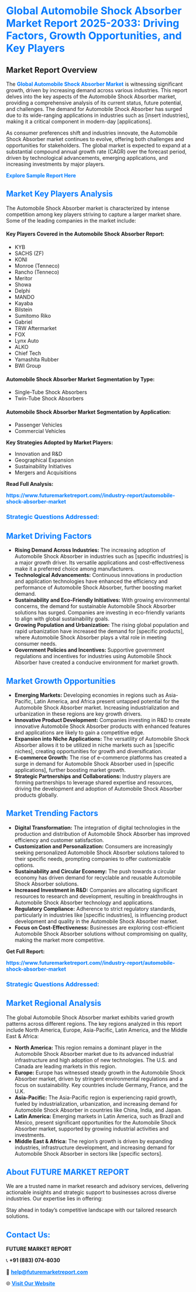 <h1 style="color: #007BFF;">Global Automobile Shock Absorber Market Report 2025-2033: Driving Factors, Growth Opportunities, and Key Players</h1>

<section id="overview">
<h2>Market Report Overview</h2>
<p>The <a href="https://www.futuremarketreport.com//industry-report/automobile-shock-absorber-market" style="color: #007BFF; text-decoration: none;"><strong>Global Automobile Shock Absorber Market</strong></a> is witnessing significant growth, driven by increasing demand across various industries. This report delves into the key aspects of the Automobile Shock Absorber market, providing a comprehensive analysis of its current status, future potential, and challenges. The demand for Automobile Shock Absorber has surged due to its wide-ranging applications in industries such as [insert industries], making it a critical component in modern-day [applications].</p>
<p>As consumer preferences shift and industries innovate, the Automobile Shock Absorber market continues to evolve, offering both challenges and opportunities for stakeholders. The global market is expected to expand at a substantial compound annual growth rate (CAGR) over the forecast period, driven by technological advancements, emerging applications, and increasing investments by major players.</p>
</section>

<section id="overview">
<p><a href="https://www.futuremarketreport.com//request-sample/reportId=58531" style="color: #007BFF; text-decoration: none;"><strong>Explore Sample Report Here</strong></a></p>
</section>

<section id="key-players">
<h2 style="color: #007BFF;">Market Key Players Analysis</h2>
<p>The Automobile Shock Absorber market is characterized by intense competition among key players striving to capture a larger market share. Some of the leading companies in the market include:</p>
<h4>Key Players Covered in the Automobile Shock Absorber Report:</h4>
<ul><li>KYB</li><li>SACHS (ZF)</li><li>KONI</li><li>Monroe (Tenneco)</li><li>Rancho (Tenneco)</li><li>Meritor</li><li>Showa</li><li>Delphi</li><li>MANDO</li><li>Kayaba</li><li>Bilstein</li><li>Sumitomo Riko</li><li>Gabriel</li><li>TRW Aftermarket</li><li>FOX</li><li>Lynx Auto</li><li>ALKO</li><li>Chief Tech</li><li>Yamashita Rubber</li><li>BWI Group</li></ul>
<h4>Automobile Shock Absorber Market Segmentation by Type:</h4>
<ul><li>Single-Tube Shock Absorbers</li><li>Twin-Tube Shock Absorbers</li></ul>

<h4>Automobile Shock Absorber Market Segmentation by Application:</h4>
<ul><li>Passenger Vehicles</li><li>Commercial Vehicles</li></ul>
<p><strong>Key Strategies Adopted by Market Players:</strong></p>
<ul>
<li>Innovation and R&D</li>
<li>Geographical Expansion</li>
<li>Sustainability Initiatives</li>
<li>Mergers and Acquisitions</li>
</ul>
</section>

<section>
<p><strong>Read Full Analysis: </strong></p><a href="https://www.futuremarketreport.com//industry-report/automobile-shock-absorber-market" style="color: #007BFF; text-decoration: none;"><strong>https://www.futuremarketreport.com//industry-report/automobile-shock-absorber-market</strong></a>
<h3 style="color: #007BFF;">Strategic Questions Addressed:</h3>
</section>

<section id="driving-factors">
<h2 style="color: #007BFF;">Market Driving Factors</h2>
<ul>
<li><strong>Rising Demand Across Industries:</strong> The increasing adoption of Automobile Shock Absorber in industries such as [specific industries] is a major growth driver. Its versatile applications and cost-effectiveness make it a preferred choice among manufacturers.</li>
<li><strong>Technological Advancements:</strong> Continuous innovations in production and application technologies have enhanced the efficiency and performance of Automobile Shock Absorber, further boosting market demand.</li>
<li><strong>Sustainability and Eco-Friendly Initiatives:</strong> With growing environmental concerns, the demand for sustainable Automobile Shock Absorber solutions has surged. Companies are investing in eco-friendly variants to align with global sustainability goals.</li>
<li><strong>Growing Population and Urbanization:</strong> The rising global population and rapid urbanization have increased the demand for [specific products], where Automobile Shock Absorber plays a vital role in meeting consumer needs.</li>
<li><strong>Government Policies and Incentives:</strong> Supportive government regulations and incentives for industries using Automobile Shock Absorber have created a conducive environment for market growth.</li>
</ul>
</section>

<section id="growth-opportunities">
<h2 style="color: #007BFF;">Market Growth Opportunities</h2>
<ul>
<li><strong>Emerging Markets:</strong> Developing economies in regions such as Asia-Pacific, Latin America, and Africa present untapped potential for the Automobile Shock Absorber market. Increasing industrialization and urbanization in these regions are key growth drivers.</li>
<li><strong>Innovative Product Development:</strong> Companies investing in R&D to create innovative Automobile Shock Absorber products with enhanced features and applications are likely to gain a competitive edge.</li>
<li><strong>Expansion into Niche Applications:</strong> The versatility of Automobile Shock Absorber allows it to be utilized in niche markets such as [specific niches], creating opportunities for growth and diversification.</li>
<li><strong>E-commerce Growth:</strong> The rise of e-commerce platforms has created a surge in demand for Automobile Shock Absorber used in [specific applications], further boosting market growth.</li>
<li><strong>Strategic Partnerships and Collaborations:</strong> Industry players are forming partnerships to leverage shared expertise and resources, driving the development and adoption of Automobile Shock Absorber products globally.</li>
</ul>
</section>

<section id="trending-factors">
<h2 style="color: #007BFF;">Market Trending Factors</h2>
<ul>
<li><strong>Digital Transformation:</strong> The integration of digital technologies in the production and distribution of Automobile Shock Absorber has improved efficiency and customer satisfaction.</li>
<li><strong>Customization and Personalization:</strong> Consumers are increasingly seeking personalized Automobile Shock Absorber solutions tailored to their specific needs, prompting companies to offer customizable options.</li>
<li><strong>Sustainability and Circular Economy:</strong> The push towards a circular economy has driven demand for recyclable and reusable Automobile Shock Absorber solutions.</li>
<li><strong>Increased Investment in R&D:</strong> Companies are allocating significant resources to research and development, resulting in breakthroughs in Automobile Shock Absorber technology and applications.</li>
<li><strong>Regulatory Compliance:</strong> Adherence to strict regulatory standards, particularly in industries like [specific industries], is influencing product development and quality in the Automobile Shock Absorber market.</li>
<li><strong>Focus on Cost-Effectiveness:</strong> Businesses are exploring cost-efficient Automobile Shock Absorber solutions without compromising on quality, making the market more competitive.</li>
</ul>
</section>

<section>
<p><strong>Get Full Report: </strong></p><a href="https://www.futuremarketreport.com//industry-report/automobile-shock-absorber-market" style="color: #007BFF; text-decoration: none;"><strong>https://www.futuremarketreport.com//industry-report/automobile-shock-absorber-market</strong></a>
<h3 style="color: #007BFF;">Strategic Questions Addressed:</h3>
</section>


<section id="regional-analysis">
<h2 style="color: #007BFF;">Market Regional Analysis</h2>
<p>The global Automobile Shock Absorber market exhibits varied growth patterns across different regions. The key regions analyzed in this report include North America, Europe, Asia-Pacific, Latin America, and the Middle East & Africa:</p>
<ul>
<li><strong>North America:</strong> This region remains a dominant player in the Automobile Shock Absorber market due to its advanced industrial infrastructure and high adoption of new technologies. The U.S. and Canada are leading markets in this region.</li>
<li><strong>Europe:</strong> Europe has witnessed steady growth in the Automobile Shock Absorber market, driven by stringent environmental regulations and a focus on sustainability. Key countries include Germany, France, and the U.K.</li>
<li><strong>Asia-Pacific:</strong> The Asia-Pacific region is experiencing rapid growth, fueled by industrialization, urbanization, and increasing demand for Automobile Shock Absorber in countries like China, India, and Japan.</li>
<li><strong>Latin America:</strong> Emerging markets in Latin America, such as Brazil and Mexico, present significant opportunities for the Automobile Shock Absorber market, supported by growing industrial activities and investments.</li>
<li><strong>Middle East & Africa:</strong> The region’s growth is driven by expanding industries, infrastructure development, and increasing demand for Automobile Shock Absorber in sectors like [specific sectors].</li>
</ul>
</section>

<footer>
<h2 style="color: #007BFF;">About FUTURE MARKET REPORT</h2>
<p>We are a trusted name in market research and advisory services, delivering actionable insights and strategic support to businesses across diverse industries. Our expertise lies in offering:</p>

<p>Stay ahead in today’s competitive landscape with our tailored research solutions.</p>

<h2 style="color: #007BFF;">Contact Us:</h2>
<p><strong>FUTURE MARKET REPORT</strong></p>
<p>📞 <strong>+91 (883) 074-8030</strong></p>
<p>📧 <strong><a href="mailto:help@futuremarketreport.com" style="color: #007BFF;">help@futuremarketreport.com</a></strong></p>
<p>🌐 <strong><a href="https://www.futuremarketreport.com/" style="color: #007BFF;">Visit Our Website</a></strong></p>
</footer>